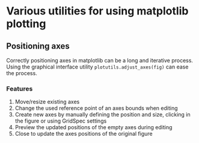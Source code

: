 # Various utilities for using matplotlib plotting

## Positioning axes
Correctly positioning axes in matplotlib can be a long and iterative process. Using the graphical interface utility `plotutils.adjust_axes(fig)` can ease the process.

### Features
1. Move/resize existing axes
2. Change the used reference point of an axes bounds when editing
3. Create new axes by manually defining the position and size, clicking in the figure or using GridSpec settings
4. Preview the updated positions of the empty axes during editing
5. Close to update the axes positions of the original figure
